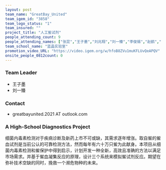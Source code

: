 ```yaml
---
layout: post
team_name: "GreatBay_United"
team_igem_id: "3858"
team_logo_status: "1"
team_insured: ""
project_title: "人工鲎试剂"
people_attending_count: 9
people_attending_names: ["张昆","王子墨","刘兆翔","刘一臻","李俊锡","赵鹤","孙智","张轩林","程仲昇"]
team_school_name: "蓝晶实验室"
promotion_video_URL: "https://video.igem.org/w/hfoB8ZVu1muKFLUvQeAPQV"
onsite_people_0812count: 0
---
```



### Team Leader
* 王子墨
* 刘一臻

### Contact
* greatbayunited.2021 AT outlook.com

### A High-School Diagnostics Project

细菌内毒素检测对于疾病诊断及新药上市不可或缺，其需求逐年增涨。取自鲎的鲎血试剂是当前公认的可靠检测方法，然而每年有六十万只鲎为此献身。本项目从细菌内毒素检测和鲎保护中得到启示，计划开发一种全新，高效且准确的方法以满足市场需求。并基于鲎血凝集反应的原理，设计三个系统来模拟鲎试剂反应。期望在弥补技术空缺的同时，挽救一个濒危物种的未来。
